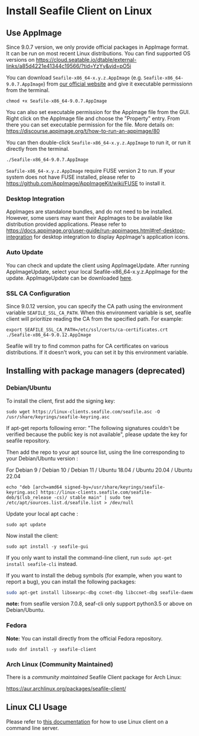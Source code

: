 # Install Seafile Client on Linux

## Use AppImage

Since 9.0.7 version, we only provide official packages in AppImage format. It can be run on most recent Linux distributions. You can find supported OS versions on <https://cloud.seatable.io/dtable/external-links/a85d4221e41344c19566/?tid=YzYy&vid=pO5i>

You can download `Seafile-x86_64-x.y.z.AppImage` (e.g. `Seafile-x86_64-9.0.7.AppImage`) from [our official website](https://www.seafile.com/en/download/) and give it executable permissionn from the terminal. 

```
chmod +x Seafile-x86_64-9.0.7.AppImage
```

You can also set executable permission for the AppImage file from the GUI. Right click on the AppImage file and choose the "Property" entry. From there you can set executable permission for the file. More details on: <https://discourse.appimage.org/t/how-to-run-an-appimage/80>

You can then double-click `Seafile-x86_64-x.y.z.AppImage` to run it, or run it directly from the terminal.

```
./Seafile-x86_64-9.0.7.AppImage
```

`Seafile-x86_64-x.y.z.AppImage` require FUSE version 2 to run. If your system does not have FUSE installed, please refer to <https://github.com/AppImage/AppImageKit/wiki/FUSE> to install it.

### Desktop Integration

AppImages are standalone bundles, and do not need to be installed. However, some users may want their AppImages to be available like distribution provided applications. Please refer to <https://docs.appimage.org/user-guide/run-appimages.html#ref-desktop-integration> for desktop integration to display AppImage's application icons.

### Auto Update
You can check and update the client using AppImageUpdate. After running AppImageUpdate, select your local Seafile-x86_64-x.y.z.AppImage for the update. AppImageUpdate can be downloaded [here](https://github.com/AppImageCommunity/AppImageUpdate/releases/continuous).

### SSL CA Configuration
Since 9.0.12 version, you can specify the CA path using the environment variable `SEAFILE_SSL_CA_PATH`. When this environment variable is set, seafile client will prioritize reading the CA from the specified path. For example:

```
export SEAFILE_SSL_CA_PATH=/etc/ssl/certs/ca-certificates.crt
./Seafile-x86_64-9.0.12.AppImage
```
Seafile will try to find common paths for CA certificates on various distributions. If it doesn't work, you can set it by this environment variable.

## Installing with package managers (deprecated)

### Debian/Ubuntu

To install the client, first add the signing key:

```
sudo wget https://linux-clients.seafile.com/seafile.asc -O /usr/share/keyrings/seafile-keyring.asc

```

If apt-get reports following error: "The following signatures couldn't be verified because the public key is not available", please update the key for seafile repository.

Then add the repo to your apt source list, using the line corresponding to your Debian/Ubuntu version :

For Debian 9 / Debian 10 / Debian 11 / Ubuntu 18.04 / Ubuntu 20.04 / Ubuntu 22.04
```
echo "deb [arch=amd64 signed-by=/usr/share/keyrings/seafile-keyring.asc] https://linux-clients.seafile.com/seafile-deb/$(lsb_release -cs)/ stable main" | sudo tee /etc/apt/sources.list.d/seafile.list > /dev/null

```

Update your local apt cache :

```
sudo apt update

```

Now install the client:

```
sudo apt install -y seafile-gui

```

If you only want to install the command-line client, run `sudo apt-get install seafile-cli` instead.

If you want to install the debug symbols (for example, when you want to report a bug), you can install the following packages:

```sh
sudo apt-get install libsearpc-dbg ccnet-dbg libccnet-dbg seafile-daemon-dbg libseafile-dbg seafile-gui-dbg

```

**note:** from seafile version 7.0.8, seaf-cli only support python3.5 or above on Debian/Ubuntu.

### Fedora

**Note:** You can install directly from the official Fedora repository.

```
sudo dnf install -y seafile-client

```

### Arch Linux (Community Maintained)

There is a _community maintained_ Seafile Client package for Arch Linux:

<https://aur.archlinux.org/packages/seafile-client/>

## Linux CLI Usage

Please refer to [this documentation](linux-cli.md) for how to use Linux client on a command line server.

